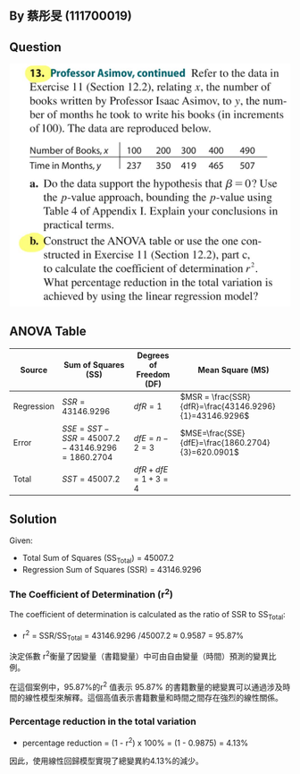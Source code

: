 ## By 蔡彤旻 (111700019)

## Question

![image](https://github.com/HWTeng-Course/202402-Statistics/blob/main/Images/9ea773ae-675a-4d2c-a9dd-9092eb6cd5ee.jpg)

## ANOVA Table 



| Source       | Sum of Squares (SS)  | Degrees of Freedom (DF) | Mean Square (MS) | 
|--------------|----------------------|-------------------------|------------------|
| Regression   | $SSR = 43146.9296$           | $dfR = 1$                       | $MSR = \frac{SSR}{dfR}=\frac{43146.9296}{1}=43146.9296$       |
| Error        | $SSE = SST - SSR = 45007.2 -43146.9296 = 1860.2704$            | $dfE = n - 2 = 3$                       | $MSE=\frac{SSE}{dfE}=\frac{1860.2704}{3}=620.0901$         |
| Total        | $SST = 45007.2$              | $dfR + dfE = 1 + 3 = 4$                       |                  |



## Solution

Given:
- Total Sum of Squares (SS<sub>Total</sub>) = 45007.2
- Regression Sum of Squares (SSR) = 43146.9296

### The Coefficient of Determination (r<sup>2</sup>)

The coefficient of determination is calculated as the ratio of SSR to SS<sub>Total</sub>:

- r<sup>2</sup> = SSR/SS<sub>Total</sub> = 43146.9296 /45007.2 ≈ 0.9587 = 95.87%


決定係數 r<sup>2</sup>衡量了因變量（書籍變量）中可由自由變量（時間）預測的變異比例。

在這個案例中，95.87%的r<sup>2</sup> 值表示 95.87% 的書籍數量的總變異可以通過涉及時間的線性模型來解釋。這個高值表示書籍數量和時間之間存在強烈的線性關係。

### Percentage reduction in the total variation

- percentage reduction = (1 - r<sup>2</sup>) x 100% = (1 - 0.9875) = 4.13%

因此，使用線性回歸模型實現了總變異約4.13%的減少。





